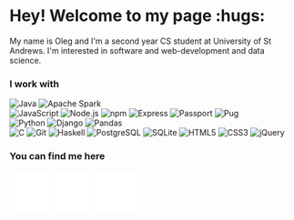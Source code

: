 <h1>Hey! Welcome to my page :hugs:</h1>
<p>My name is Oleg and I'm a second year CS student at University of St Andrews. I'm interested in software and web-development and data science.</p>

<h3>I work with</h3>
<p>
    <img alt="Java" src="https://img.shields.io/badge/Java-007396?style=flat-square&logo=java&logoColor=white">
    <img alt="Apache Spark" src="https://img.shields.io/badge/Apache Spark-E25A1C?style=flat-square&logo=apachespark&logoColor=white">
    <br>
    <img alt="JavaScript" src="https://img.shields.io/badge/JavaScript-F7DF1E?style=flat-square&logo=javascript&logoColor=black">
    <img alt="Node.js" src="https://img.shields.io/badge/Node.js-339933?style=flat-square&logo=nodedotjs&logoColor=white">
    <img alt="npm" src="https://img.shields.io/badge/NPM-CB3837?style=flat-square&logo=npm&logoColor=white">
    <img alt="Express" src="https://img.shields.io/badge/Express-000000?style=flat-square&logo=express&logoColor=white">
    <img alt="Passport" src="https://img.shields.io/badge/Passport-34E27A?style=flat-square&logo=passport&logoColor=white">
    <img alt="Pug" src="https://img.shields.io/badge/Pug-A86454?style=flat-square&logo=pug&logoColor=white">
    <br>
    <img alt="Python" src="https://img.shields.io/badge/Python-3776AB?style=flat-square&logo=python&logoColor=white">
    <img alt="Django" src="https://img.shields.io/badge/Django-092E20?style=flat-square&logo=django&logoColor=white">
    <img alt="Pandas" src="https://img.shields.io/badge/Pandas-150458?style=flat-square&logo=pandas&logoColor=white">
    <br>
    <img alt="C" src="https://img.shields.io/badge/C-A8B9CC?style=flat-square&logo=c&logoColor=white">
    <img alt="Git" src="https://img.shields.io/badge/Git-F05032?style=flat-square&logo=git&logoColor=white">
    <img alt="Haskell" src="https://img.shields.io/badge/Haskell-5D4F85?style=flat-square&logo=haskell&logoColor=white">
    <img alt="PostgreSQL" src="https://img.shields.io/badge/PostgreSQL-4169E1?style=flat-square&logo=postgresql&logoColor=white">
    <img alt="SQLite" src="https://img.shields.io/badge/SQLite-003B57?style=flat-square&logo=sqlite&logoColor=white">
    <img alt="HTML5" src="https://img.shields.io/badge/HTML5-E34F26?style=flat-square&logo=html5&logoColor=white">
    <img alt="CSS3" src="https://img.shields.io/badge/CSS3-1572B6?style=flat-square&logo=css3&logoColor=white">
    <img alt="jQuery" src="https://img.shields.io/badge/jQuery-0769AD?style=flat-square&logo=jquery&logoColor=white">
</p>

<h3>You can find me here</h3>
<p>
    <a href="https://github.com/voltrix39"><img alt="GitHub" src="icons/github.svg"></a>
    <a href="https://www.instagram.com/voltrix39/"><img alt="Instagram" src="icons/instagram.svg"></a>
    <a href="https://www.linkedin.com/in/oleg-shmykov/"><img alt="LinkedIn" src="icons/linkedin.svg"></a>
<!--     <div class="badge-base LI-profile-badge" data-locale="en_US" data-size="medium" data-theme="light" data-type="VERTICAL" data-vanity="oleg-shmykov" data-version="v1">
        <a class="badge-base__link LI-simple-link" href="https://uk.linkedin.com/in/oleg-shmykov?trk=profile-badge">Oleg Shmykov</a>
    </div>          
</p>
 -->

